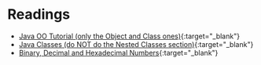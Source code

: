 # Readings

* [Java OO Tutorial (only the Object and Class ones)](https://docs.oracle.com/javase/tutorial/java/concepts/){:target="_blank"}
* [Java Classes (do NOT do the Nested Classes section)](https://docs.oracle.com/javase/tutorial/java/javaOO/classes.html){:target="_blank"}
* [Binary, Decimal and Hexadecimal Numbers](https://www.mathsisfun.com/binary-decimal-hexadecimal.html){:target="_blank"}

